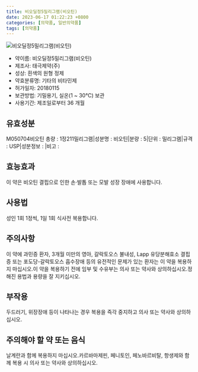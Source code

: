 ```yaml
---
title: 비오딜정5밀리그램(비오틴)
date: 2023-06-17 01:22:23 +0800
categories: [의약품, 일반의약품]
tags: [의약품]
---
```

![비오딜정5밀리그램(비오틴)](https://nedrug.mfds.go.kr/pbp/cmn/itemImageDownload/1N7WiIONw-Z)

- 약이름: 비오딜정5밀리그램(비오틴)
- 제조사: 태극제약(주)
- 성상: 흰색의 원형 정제
- 약효분류명: 기타의 비타민제
- 허가일자: 20180115
- 보관방법: 기밀용기, 실온(1 ~ 30℃) 보관
- 사용기간: 제조일로부터 36 개월
## 유효성분
M050704비오틴
총량 : 1정211밀리그램|성분명 : 비오틴|분량 : 5|단위 : 밀리그램|규격 : USP|성분정보 : |비고 :
## 효능효과
이 약은 비오틴 결핍으로 인한 손·발톱 또는 모발 성장 장애에 사용합니다.
## 사용법
성인 1회 1정씩, 1일 1회 식사전 복용합니다.
## 주의사항
이 약에 과민증 환자, 3개월 미만의 영아, 갈락토오스 불내성, Lapp 유당분해효소 결핍증 또는 포도당-갈락토오스 흡수장애 등의 유전적인 문제가 있는 환자는 이 약을 복용하지 마십시오.이 약을 복용하기 전에 임부 및 수유부는 의사 또는 약사와 상의하십시오.정해진 용법과 용량을 잘 지키십시오.
## 부작용
두드러기, 위장장애 등이 나타나는 경우 복용을 즉각 중지하고 의사 또는 약사와 상의하십시오.
## 주의해야 할 약 또는 음식
날계란과 함께 복용하지 마십시오.카르바마제핀, 페니토인, 페노바르비탈, 항생제와 함께 복용 시 의사 또는 약사와 상의하십시오.
